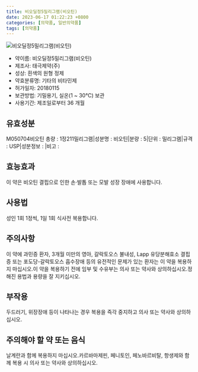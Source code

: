 ```yaml
---
title: 비오딜정5밀리그램(비오틴)
date: 2023-06-17 01:22:23 +0800
categories: [의약품, 일반의약품]
tags: [의약품]
---
```

![비오딜정5밀리그램(비오틴)](https://nedrug.mfds.go.kr/pbp/cmn/itemImageDownload/1N7WiIONw-Z)

- 약이름: 비오딜정5밀리그램(비오틴)
- 제조사: 태극제약(주)
- 성상: 흰색의 원형 정제
- 약효분류명: 기타의 비타민제
- 허가일자: 20180115
- 보관방법: 기밀용기, 실온(1 ~ 30℃) 보관
- 사용기간: 제조일로부터 36 개월
## 유효성분
M050704비오틴
총량 : 1정211밀리그램|성분명 : 비오틴|분량 : 5|단위 : 밀리그램|규격 : USP|성분정보 : |비고 :
## 효능효과
이 약은 비오틴 결핍으로 인한 손·발톱 또는 모발 성장 장애에 사용합니다.
## 사용법
성인 1회 1정씩, 1일 1회 식사전 복용합니다.
## 주의사항
이 약에 과민증 환자, 3개월 미만의 영아, 갈락토오스 불내성, Lapp 유당분해효소 결핍증 또는 포도당-갈락토오스 흡수장애 등의 유전적인 문제가 있는 환자는 이 약을 복용하지 마십시오.이 약을 복용하기 전에 임부 및 수유부는 의사 또는 약사와 상의하십시오.정해진 용법과 용량을 잘 지키십시오.
## 부작용
두드러기, 위장장애 등이 나타나는 경우 복용을 즉각 중지하고 의사 또는 약사와 상의하십시오.
## 주의해야 할 약 또는 음식
날계란과 함께 복용하지 마십시오.카르바마제핀, 페니토인, 페노바르비탈, 항생제와 함께 복용 시 의사 또는 약사와 상의하십시오.
